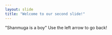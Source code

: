 ```yaml
---
layout: slide
title: "Welcome to our second slide!"
---
```

"Shanmuga is a boy"
Use the left arrow to go back!
